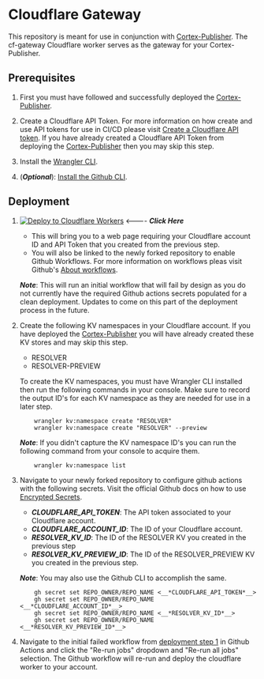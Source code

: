 # Cloudflare Gateway

This repository is meant for use in conjunction with [Cortex-Publisher](https://github.com/crtxio/cortex-publisher). The cf-gateway Cloudflare worker serves as the gateway for your Cortex-Publisher.

## Prerequisites

1. First you must have followed and successfully deployed the [Cortex-Publisher](https://github.com/crtxio/cortex-publisher).

2. Create a Cloudflare API Token. For more information on how create and use API tokens for use in CI/CD please visit [Create a Cloudflare API token](https://developers.cloudflare.com/workers/wrangler/ci-cd/#create-a-cloudflare-api-token). If you have already created a Cloudflare API Token from deploying the [Cortex-Publisher](https://github.com/crtxio/cortex-publisher) then you may skip this step.

3. Install the [Wrangler CLI](https://developers.cloudflare.com/workers/wrangler/install-and-update/).

4. (__*Optional*__): [Install the Github CLI](https://cli.github.com/manual/installation).

## Deployment

1. [![Deploy to Cloudflare Workers](https://deploy.workers.cloudflare.com/button)](https://deploy.workers.cloudflare.com/?url=https://github.com/crtxio/cf-gateway) <---- __*Click Here*__

    - This will bring you to a web page requiring your Cloudflare account ID and API Token that you created from the previous step.
    - You will also be linked to the newly forked repository to enable Github Workflows. For more information on workflows pleas visit Github's [About workflows](https://docs.github.com/en/actions/using-workflows/about-workflows).

    __*Note*__: This will run an initial workflow that will fail by design as you do not currently have the required Github actions secrets populated for a clean deployment. Updates to come on this part of the deployment process in the future.

2. Create the following KV namespaces in your Cloudflare account. If you have deployed the [Cortex-Publisher](https://github.com/crtxio/cortex-publisher) you will have already created these KV stores and may skip this step.

    - RESOLVER
    - RESOLVER-PREVIEW

   To create the KV namespaces, you must have Wrangler CLI installed then run the following commands in your console. Make sure to record the output ID's for each KV namespace as they are needed for use in a later step.

    ```console
        wrangler kv:namespace create "RESOLVER"
        wrangler kv:namespace create "RESOLVER" --preview

    ```

      __*Note*__: If you didn't capture the KV namespace ID's you can run the following command from your console to acquire them.

    ```console
        wrangler kv:namespace list
    ```

3. Navigate to your newly forked repository to configure github actions with the following secrets. Visit the official Github docs on how to use [Encrypted Secrets](https://docs.github.com/en/actions/security-guides/encrypted-secrets).

    - __*CLOUDFLARE_API_TOKEN*__: The API token associated to your Cloudflare account.
    - __*CLOUDFLARE_ACCOUNT_ID*__: The ID of your Cloudflare account.
    - __*RESOLVER_KV_ID*__: The ID of the RESOLVER KV you created in the previous step
    - __*RESOLVER_KV_PREVIEW_ID*__: The ID of the RESOLVER_PREVIEW KV you created in the previous step.

    __*Note*__: You may also use the Github CLI to accomplish the same.

    ```console
        gh secret set REPO_OWNER/REPO_NAME <__*CLOUDFLARE_API_TOKEN*__>
        gh secret set REPO_OWNER/REPO_NAME <__*CLOUDFLARE_ACCOUNT_ID*__>
        gh secret set REPO_OWNER/REPO_NAME <__*RESOLVER_KV_ID*__>
        gh secret set REPO_OWNER/REPO_NAME <__*RESOLVER_KV_PREVIEW_ID*__>
    ```

4. Navigate to the initial failed workflow from [deployment step 1](#deployment) in Github Actions and click the "Re-run jobs" dropdown and "Re-run all jobs" selection. The Github workflow will re-run and deploy the cloudflare worker to your account.
